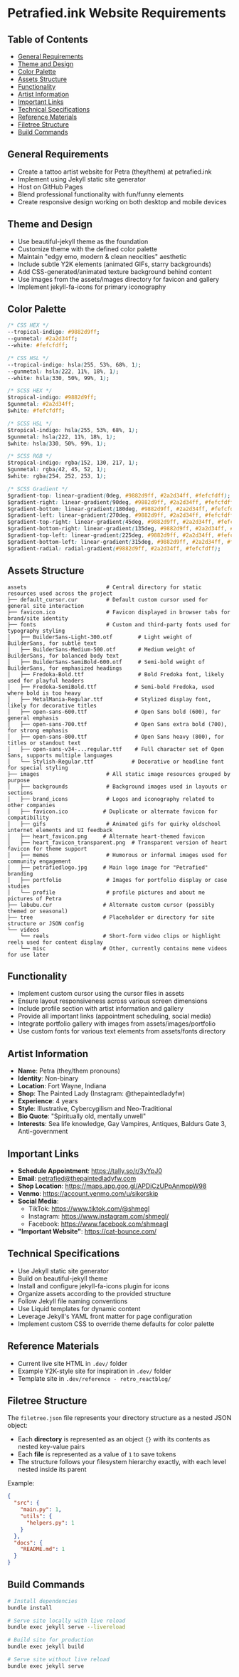 # Petrafied.ink Website Requirements

## Table of Contents
- [General Requirements](#general-requirements)
- [Theme and Design](#theme-and-design)
- [Color Palette](#color-palette)
- [Assets Structure](#assets-structure)
- [Functionality](#functionality)
- [Artist Information](#artist-information)
- [Important Links](#important-links)
- [Technical Specifications](#technical-specifications)
- [Reference Materials](#reference-materials)
- [Filetree Structure](#filetree-structure)
- [Build Commands](#build-commands)

## General Requirements
- Create a tattoo artist website for Petra (they/them) at petrafied.ink
- Implement using Jekyll static site generator
- Host on GitHub Pages
- Blend professional functionality with fun/funny elements
- Create responsive design working on both desktop and mobile devices

## Theme and Design
- Use beautiful-jekyll theme as the foundation
- Customize theme with the defined color palette
- Maintain "edgy emo, modern & clean neocities" aesthetic
- Include subtle Y2K elements (animated GIFs, starry backgrounds)
- Add CSS-generated/animated texture background behind content
- Use images from the assets/images directory for favicon and gallery
- Implement jekyll-fa-icons for primary iconography

## Color Palette

<!-- Coolors Palette Widget -->
<script src="https://coolors.co/palette-widget/widget.js"></script>
<script data-id="07953001025888269">new CoolorsPaletteWidget("07953001025888269", ["9882d9","2a2d34","fefcfd"]); </script>

```css
/* CSS HEX */
--tropical-indigo: #9882d9ff;
--gunmetal: #2a2d34ff;
--white: #fefcfdff;

/* CSS HSL */
--tropical-indigo: hsla(255, 53%, 68%, 1);
--gunmetal: hsla(222, 11%, 18%, 1);
--white: hsla(330, 50%, 99%, 1);

/* SCSS HEX */
$tropical-indigo: #9882d9ff;
$gunmetal: #2a2d34ff;
$white: #fefcfdff;

/* SCSS HSL */
$tropical-indigo: hsla(255, 53%, 68%, 1);
$gunmetal: hsla(222, 11%, 18%, 1);
$white: hsla(330, 50%, 99%, 1);

/* SCSS RGB */
$tropical-indigo: rgba(152, 130, 217, 1);
$gunmetal: rgba(42, 45, 52, 1);
$white: rgba(254, 252, 253, 1);

/* SCSS Gradient */
$gradient-top: linear-gradient(0deg, #9882d9ff, #2a2d34ff, #fefcfdff);
$gradient-right: linear-gradient(90deg, #9882d9ff, #2a2d34ff, #fefcfdff);
$gradient-bottom: linear-gradient(180deg, #9882d9ff, #2a2d34ff, #fefcfdff);
$gradient-left: linear-gradient(270deg, #9882d9ff, #2a2d34ff, #fefcfdff);
$gradient-top-right: linear-gradient(45deg, #9882d9ff, #2a2d34ff, #fefcfdff);
$gradient-bottom-right: linear-gradient(135deg, #9882d9ff, #2a2d34ff, #fefcfdff);
$gradient-top-left: linear-gradient(225deg, #9882d9ff, #2a2d34ff, #fefcfdff);
$gradient-bottom-left: linear-gradient(315deg, #9882d9ff, #2a2d34ff, #fefcfdff);
$gradient-radial: radial-gradient(#9882d9ff, #2a2d34ff, #fefcfdff);
```

## Assets Structure

```
assets                         # Central directory for static resources used across the project
├── default_cursor.cur         # Default custom cursor used for general site interaction
├── favicon.ico                # Favicon displayed in browser tabs for brand/site identity
├── fonts                      # Custom and third-party fonts used for typography styling
│   ├── BuilderSans-Light-300.otf        # Light weight of BuilderSans, for subtle text
│   ├── BuilderSans-Medium-500.otf       # Medium weight of BuilderSans, for balanced body text
│   ├── BuilderSans-SemiBold-600.otf     # Semi-bold weight of BuilderSans, for emphasized headings
│   ├── Fredoka-Bold.ttf                 # Bold Fredoka font, likely used for playful headers
│   ├── Fredoka-SemiBold.ttf            # Semi-bold Fredoka, used where bold is too heavy
│   ├── MetalMania-Regular.ttf          # Stylized display font, likely for decorative titles
│   ├── open-sans-600.ttf               # Open Sans bold (600), for general emphasis
│   ├── open-sans-700.ttf               # Open Sans extra bold (700), for strong emphasis
│   ├── open-sans-800.ttf               # Open Sans heavy (800), for titles or standout text
│   ├── open-sans-v34-...regular.ttf    # Full character set of Open Sans, supports multiple languages
│   └── Stylish-Regular.ttf            # Decorative or headline font for special styling
├── images                     # All static image resources grouped by purpose
│   ├── backgrounds            # Background images used in layouts or sections
│   ├── brand_icons            # Logos and iconography related to other companies
│   ├── favicon.ico           # Duplicate or alternate favicon for compatibility
│   ├── gifs                   # Animated gifs for quirky oldschool internet elements and UI feedback
│   ├── heart_favicon.png     # Alternate heart-themed favicon
│   ├── heart_favicon_transparent.png  # Transparent version of heart favicon for theme support
│   ├── memes                  # Humorous or informal images used for community engagement
│   ├── petrafiedlogo.jpg     # Main logo image for "Petrafied" branding
│   ├── portfolio              # Images for portfolio display or case studies
│   └── profile                # profile pictures and about me pictures of Petra
├── labubu.cur                # Alternate custom cursor (possibly themed or seasonal)
├── tree                      # Placeholder or directory for site structure or JSON config
└── videos
    └── reels                 # Short-form video clips or highlight reels used for content display
    └── misc                  # Other, currently contains meme videos for use later
```

## Functionality
- Implement custom cursor using the cursor files in assets
- Ensure layout responsiveness across various screen dimensions
- Include profile section with artist information and gallery
- Provide all important links (appointment scheduling, social media)
- Integrate portfolio gallery with images from assets/images/portfolio
- Use custom fonts for various text elements from assets/fonts directory

## Artist Information
- **Name**: Petra (they/them pronouns)
- **Identity**: Non-binary
- **Location**: Fort Wayne, Indiana
- **Shop**: The Painted Lady (Instagram: @thepaintedladyfw)
- **Experience**: 4 years
- **Style**: Illustrative, Cybercygilism and Neo-Traditional
- **Bio Quote**: "Spiritually old, mentally unwell"
- **Interests**: Sea life knowledge, Gay Vampires, Antiques, Baldurs Gate 3, Anti-government

## Important Links
- **Schedule Appointment**: https://tally.so/r/3yYpJ0
- **Email**: petrafied@thepaintedladyfw.com
- **Shop Location**: https://maps.app.goo.gl/APDiCzUPpAnmppW98
- **Venmo**: https://account.venmo.com/u/sikorskip
- **Social Media**:
  - TikTok: https://www.tiktok.com/@shmegl
  - Instagram: https://www.instagram.com/shmegl/
  - Facebook: https://www.facebook.com/shmeagl
- **"Important Website"**: https://cat-bounce.com/

## Technical Specifications
- Use Jekyll static site generator
- Build on beautiful-jekyll theme
- Install and configure jekyll-fa-icons plugin for icons
- Organize assets according to the provided structure
- Follow Jekyll file naming conventions
- Use Liquid templates for dynamic content
- Leverage Jekyll's YAML front matter for page configuration
- Implement custom CSS to override theme defaults for color palette

## Reference Materials
- Current live site HTML in `.dev/` folder
- Example Y2K-style site for inspiration in `.dev/` folder
- Template site in `.dev/reference - retro_reactblog/`

## Filetree Structure

The `filetree.json` file represents your directory structure as a nested JSON object:

- Each **directory** is represented as an object `{}` with its contents as nested key-value pairs
- Each **file** is represented as a value of `1` to save tokens
- The structure follows your filesystem hierarchy exactly, with each level nested inside its parent

Example:
```json
{
  "src": {
    "main.py": 1,
    "utils": {
      "helpers.py": 1
    }
  },
  "docs": {
    "README.md": 1
  }
}
```

## Build Commands
```bash
# Install dependencies
bundle install

# Serve site locally with live reload
bundle exec jekyll serve --livereload

# Build site for production
bundle exec jekyll build

# Serve site without live reload
bundle exec jekyll serve
```
